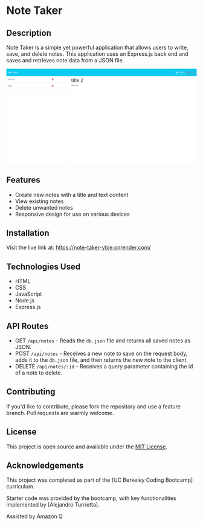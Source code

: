 # Note Taker

## Description

Note Taker is a simple yet powerful application that allows users to write, save, and delete notes. This application uses an Express.js back end and saves and retrieves note data from a JSON file.

<img src="Screenshot 2024-09-14 225858.png" alt="Site Screenshot">

## Features

- Create new notes with a title and text content
- View existing notes
- Delete unwanted notes
- Responsive design for use on various devices

## Installation

Visit the live link at: https://note-taker-ybje.onrender.com/

## Technologies Used

- HTML
- CSS
- JavaScript
- Node.js
- Express.js

## API Routes

- GET `/api/notes` - Reads the `db.json` file and returns all saved notes as JSON.
- POST `/api/notes` - Receives a new note to save on the request body, adds it to the `db.json` file, and then returns the new note to the client.
- DELETE `/api/notes/:id` - Receives a query parameter containing the id of a note to delete.

## Contributing

If you'd like to contribute, please fork the repository and use a feature branch. Pull requests are warmly welcome.

## License

This project is open source and available under the [MIT License](LICENSE).

## Acknowledgements

This project was completed as part of the [UC Berkeley Coding Bootcamp] curriculum.

Starter code was provided by the bootcamp, with key functionalities implemented by [Alejandro Turrietta].

Assisted by Amazon Q
